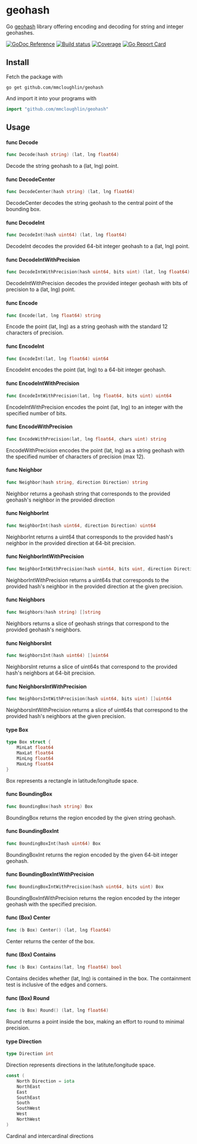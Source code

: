 # geohash

Go [geohash](https://en.wikipedia.org/wiki/Geohash) library offering encoding
and decoding for string and integer geohashes.

[![GoDoc Reference](http://img.shields.io/badge/godoc-reference-5272B4.svg?style=flat-square)](http://godoc.org/github.com/mmcloughlin/geohash)
[![Build status](https://img.shields.io/travis/mmcloughlin/geohash.svg?style=flat-square)](https://travis-ci.org/mmcloughlin/geohash)
[![Coverage](https://img.shields.io/coveralls/mmcloughlin/geohash.svg?style=flat-square)](https://coveralls.io/r/mmcloughlin/geohash)
[![Go Report Card](https://goreportcard.com/badge/github.com/mmcloughlin/geohash?style=flat-square)](https://goreportcard.com/report/github.com/mmcloughlin/geohash)

## Install

Fetch the package with

```
go get github.com/mmcloughlin/geohash
```

And import it into your programs with

```go
import "github.com/mmcloughlin/geohash"
```

## Usage

#### func  Decode

```go
func Decode(hash string) (lat, lng float64)
```
Decode the string geohash to a (lat, lng) point.

#### func  DecodeCenter

```go
func DecodeCenter(hash string) (lat, lng float64)
```
DecodeCenter decodes the string geohash to the central point of the bounding
box.

#### func  DecodeInt

```go
func DecodeInt(hash uint64) (lat, lng float64)
```
DecodeInt decodes the provided 64-bit integer geohash to a (lat, lng) point.

#### func  DecodeIntWithPrecision

```go
func DecodeIntWithPrecision(hash uint64, bits uint) (lat, lng float64)
```
DecodeIntWithPrecision decodes the provided integer geohash with bits of
precision to a (lat, lng) point.

#### func  Encode

```go
func Encode(lat, lng float64) string
```
Encode the point (lat, lng) as a string geohash with the standard 12 characters
of precision.

#### func  EncodeInt

```go
func EncodeInt(lat, lng float64) uint64
```
EncodeInt encodes the point (lat, lng) to a 64-bit integer geohash.

#### func  EncodeIntWithPrecision

```go
func EncodeIntWithPrecision(lat, lng float64, bits uint) uint64
```
EncodeIntWithPrecision encodes the point (lat, lng) to an integer with the
specified number of bits.

#### func  EncodeWithPrecision

```go
func EncodeWithPrecision(lat, lng float64, chars uint) string
```
EncodeWithPrecision encodes the point (lat, lng) as a string geohash with the
specified number of characters of precision (max 12).

#### func  Neighbor

```go
func Neighbor(hash string, direction Direction) string
```
Neighbor returns a geohash string that corresponds to the provided geohash's
neighbor in the provided direction

#### func  NeighborInt

```go
func NeighborInt(hash uint64, direction Direction) uint64
```
NeighborInt returns a uint64 that corresponds to the provided hash's neighbor in
the provided direction at 64-bit precision.

#### func  NeighborIntWithPrecision

```go
func NeighborIntWithPrecision(hash uint64, bits uint, direction Direction) uint64
```
NeighborIntWithPrecision returns a uint64s that corresponds to the provided
hash's neighbor in the provided direction at the given precision.

#### func  Neighbors

```go
func Neighbors(hash string) []string
```
Neighbors returns a slice of geohash strings that correspond to the provided
geohash's neighbors.

#### func  NeighborsInt

```go
func NeighborsInt(hash uint64) []uint64
```
NeighborsInt returns a slice of uint64s that correspond to the provided hash's
neighbors at 64-bit precision.

#### func  NeighborsIntWithPrecision

```go
func NeighborsIntWithPrecision(hash uint64, bits uint) []uint64
```
NeighborsIntWithPrecision returns a slice of uint64s that correspond to the
provided hash's neighbors at the given precision.

#### type Box

```go
type Box struct {
	MinLat float64
	MaxLat float64
	MinLng float64
	MaxLng float64
}
```

Box represents a rectangle in latitude/longitude space.

#### func  BoundingBox

```go
func BoundingBox(hash string) Box
```
BoundingBox returns the region encoded by the given string geohash.

#### func  BoundingBoxInt

```go
func BoundingBoxInt(hash uint64) Box
```
BoundingBoxInt returns the region encoded by the given 64-bit integer geohash.

#### func  BoundingBoxIntWithPrecision

```go
func BoundingBoxIntWithPrecision(hash uint64, bits uint) Box
```
BoundingBoxIntWithPrecision returns the region encoded by the integer geohash
with the specified precision.

#### func (Box) Center

```go
func (b Box) Center() (lat, lng float64)
```
Center returns the center of the box.

#### func (Box) Contains

```go
func (b Box) Contains(lat, lng float64) bool
```
Contains decides whether (lat, lng) is contained in the box. The containment
test is inclusive of the edges and corners.

#### func (Box) Round

```go
func (b Box) Round() (lat, lng float64)
```
Round returns a point inside the box, making an effort to round to minimal
precision.

#### type Direction

```go
type Direction int
```

Direction represents directions in the latitute/longitude space.

```go
const (
	North Direction = iota
	NorthEast
	East
	SouthEast
	South
	SouthWest
	West
	NorthWest
)
```
Cardinal and intercardinal directions
